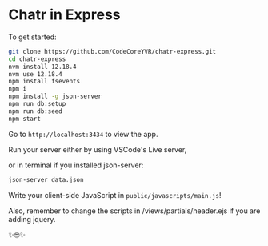 # Chatr in Express

To get started:

```bash
git clone https://github.com/CodeCoreYVR/chatr-express.git
cd chatr-express
nvm install 12.18.4
nvm use 12.18.4
npm install fsevents
npm i
npm install -g json-server
npm run db:setup
npm run db:seed
npm start
```

Go to `http://localhost:3434` to view the app.

Run your server either by using VSCode's Live server, 

or in terminal if you installed json-server:
```bash
json-server data.json
```

Write your client-side JavaScript in `public/javascripts/main.js`!

Also, remember to change the scripts in /views/partials/header.ejs if you are adding jquery.

✨🤓✨
